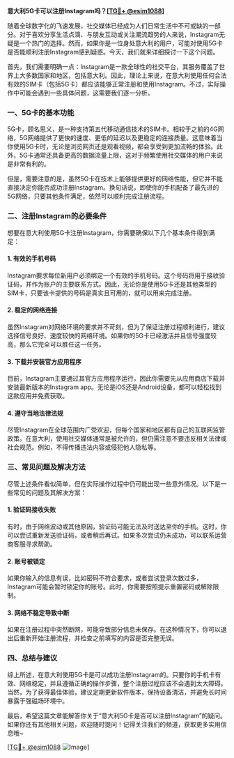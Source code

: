 **意大利5G卡可以注册Instagram吗？[[TG💪+ @esim1088](https://t.me/s/esim1088)]**

随着全球数字化的飞速发展，社交媒体已经成为人们日常生活中不可或缺的一部分。对于喜欢分享生活点滴、与朋友互动或关注潮流趋势的人来说，Instagram无疑是一个热门的选择。然而，如果你是一位身处意大利的用户，可能对使用5G卡是否能顺利注册Instagram感到疑惑。今天，我们就来详细探讨一下这个问题。

首先，我们需要明确一点：Instagram是一款全球性的社交平台，其服务覆盖了世界上大多数国家和地区，包括意大利。因此，理论上来说，在意大利使用任何合法有效的SIM卡（包括5G卡）都应该能够正常注册和使用Instagram。不过，实际操作中可能会遇到一些具体问题，这需要我们逐一分析。

### 一、5G卡的基本功能

5G卡，顾名思义，是一种支持第五代移动通信技术的SIM卡。相较于之前的4G网络，5G网络提供了更快的速度、更低的延迟以及更稳定的连接质量。这意味着当你使用5G卡时，无论是浏览网页还是观看视频，都会享受到更加流畅的体验。此外，5G卡通常还具备更高的数据流量上限，这对于频繁使用社交媒体的用户来说是非常有利的。

但是，需要注意的是，虽然5G卡在技术上能够提供更好的网络性能，但它并不能直接决定你能否成功注册Instagram。换句话说，即使你的手机配备了最先进的5G网络，只要其他条件满足，依然可以顺利完成注册流程。

### 二、注册Instagram的必要条件

想要在意大利使用5G卡注册Instagram，你需要确保以下几个基本条件得到满足：

#### 1. 有效的手机号码
Instagram要求每位新用户必须绑定一个有效的手机号码。这个号码将用于接收验证码，并作为账户的主要联系方式。因此，无论你是使用5G卡还是其他类型的SIM卡，只要该卡提供的号码是真实且可用的，就可以用来完成注册。

#### 2. 稳定的网络连接
虽然Instagram对网络环境的要求并不苛刻，但为了保证注册过程顺利进行，建议选择信号良好、速度较快的网络环境。如果你的5G卡已经激活并且信号强度较高，那么它完全可以胜任这一任务。

#### 3. 下载并安装官方应用程序
目前，Instagram主要通过其官方应用程序运行，因此你需要先从应用商店下载并安装最新版本的Instagram app。无论是iOS还是Android设备，都可以轻松找到这款应用并免费获取。

#### 4. 遵守当地法律法规
尽管Instagram在全球范围内广受欢迎，但每个国家和地区都有自己的互联网监管政策。在意大利，使用社交媒体通常是被允许的，但仍需注意不要违反相关法律或社会规范。例如，不得传播违法内容或侵犯他人隐私等。

### 三、常见问题及解决方法

尽管上述条件看似简单，但在实际操作过程中仍可能出现一些意外情况。以下是一些常见的问题及其解决方案：

#### 1. 验证码接收失败
有时，由于网络波动或其他原因，验证码可能无法及时送达至你的手机。这时，你可以尝试重新发送验证码，或者稍后再试。如果多次尝试仍未成功，可以联系运营商客服寻求帮助。

#### 2. 账号被锁定
如果你输入的信息有误，比如密码不符合要求，或者尝试登录次数过多，Instagram可能会暂时锁定你的账号。此时，你需要按照提示重置密码或解除限制。

#### 3. 网络不稳定导致中断
如果在注册过程中突然断网，可能导致部分信息未保存。在这种情况下，你可以退出后重新开始注册流程，并检查之前填写的内容是否完整无误。

### 四、总结与建议

综上所述，在意大利使用5G卡是可以成功注册Instagram的。只要你的手机卡有效、网络稳定，并且遵循正确的操作步骤，整个注册过程应该不会遇到太大障碍。当然，为了获得最佳体验，建议定期更新软件版本，保持设备清洁，并避免长时间暴露于强磁场环境中。

最后，希望这篇文章能解答你关于“意大利5G卡是否可以注册Instagram”的疑问。如果你还有其他相关问题，欢迎随时提问！记得关注我们的频道，获取更多实用信息哦~

[[TG💪+ @esim1088](https://t.me/s/esim1088) ![Image](https://i.postimg.cc/4NQfJmqS/Snipaste-2025-05-13-00-14-12.png)]
